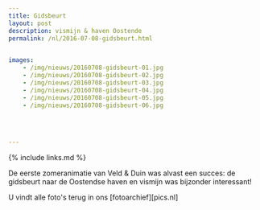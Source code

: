 ```yaml
---
title: Gidsbeurt
layout: post
description: vismijn & haven Oostende
permalink: /nl/2016-07-08-gidsbeurt.html

    
images: 
    - /img/nieuws/20160708-gidsbeurt-01.jpg
    - /img/nieuws/20160708-gidsbeurt-02.jpg
    - /img/nieuws/20160708-gidsbeurt-03.jpg
    - /img/nieuws/20160708-gidsbeurt-04.jpg
    - /img/nieuws/20160708-gidsbeurt-05.jpg
    - /img/nieuws/20160708-gidsbeurt-06.jpg
    

    
    
---
```


{% include links.md %}

De eerste zomeranimatie van Veld & Duin was alvast een succes: de gidsbeurt naar de Oostendse haven en vismijn was bijzonder interessant!

U vindt alle foto's terug in ons [fotoarchief][pics.nl]

